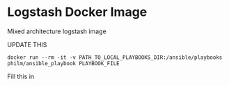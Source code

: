 # Logstash Docker Image

Mixed architecture logstash image


UPDATE THIS
```
docker run --rm -it -v PATH_TO_LOCAL_PLAYBOOKS_DIR:/ansible/playbooks philm/ansible_playbook PLAYBOOK_FILE
```

Fill this in


